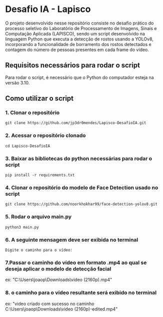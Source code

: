 # Desafio IA - Lapisco

O projeto desenvolvido nesse repositório consiste no desafio prático do processo seletivo do Laboratório de Processamento de Imagens, Sinais e Computação Aplicada (LAPISCO), sendo um script desenvolvido na linguagem Python que executa a detecção de rostos usando a YOLOv8, incorporando a funcionalidade de borramento dos rostos detectados e contagem do número de pessoas presentes em cada frame do vídeo.

## Requisitos necessários para rodar o script

Para rodar o script, é necessário que o Python do computador esteja na versão 3.10.

## Como utilizar o script

### 1. Clonar o repositório

```git clone https://github.com/jp3dr0mendes/Lapisco-DesafioIA.git```

### 2. Acessar o repositório clonado

```cd Lapisco-DesafioIA```

### 3. Baixar as bibliotecas do python necessárias para rodar o script

```pip install -r requirements.txt```

### 4. Clonar o repositório do modelo de Face Detection usado no script

```git clone https://github.com/noorkhokhar99/face-detection-yolov8.git```

### 5. Rodar o arquivo main.py

```python3 main.py```

### 6. A seguinte mensagem deve ser exibida no terminal

```Digite o caminho para o vídeo: ```

### 7.Passar o caminho do vídeo em formato .mp4 ao qual se deseja aplicar o modelo de detecção facial 

ex: "C:\Users\joaop\Downloads\video (2160p).mp4"

### 8. o caminho para o vídeo resultante será exibido no terminal

ex: "video criado com sucesso no caminho C:\Users\joaop\Downloads\video (2160p)-edited.mp4"
